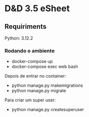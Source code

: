 # D&D 3.5 eSheet

## Requiriments
Python: 3.12.2

### Rodando o ambiente
- docker-compose up
- docker-compose exec web bash

Depois de entrar no container:

- python manage.py makemigrations
- python manage.py migrate

Para criar um super user:
- python manage.py createsuperuser
